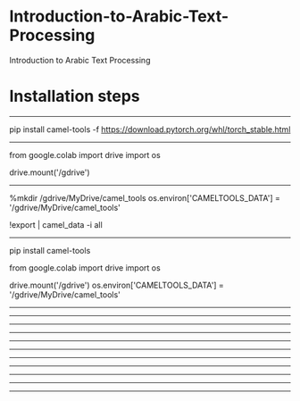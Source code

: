 # Introduction-to-Arabic-Text-Processing
Introduction to Arabic Text Processing
# Installation steps
*************************************************************************************
pip install camel-tools -f https://download.pytorch.org/whl/torch_stable.html
*************************************************************************************
from google.colab import drive
import os

drive.mount('/gdrive')
*************************************************************************************
%mkdir /gdrive/MyDrive/camel_tools
os.environ['CAMELTOOLS_DATA'] = '/gdrive/MyDrive/camel_tools'

!export | camel_data -i all
*************************************************************************************
pip install camel-tools

from google.colab import drive
import os

drive.mount('/gdrive')
os.environ['CAMELTOOLS_DATA'] = '/gdrive/MyDrive/camel_tools'
*************************************************************************************

*************************************************************************************
*************************************************************************************
*************************************************************************************
*************************************************************************************
*************************************************************************************
*************************************************************************************
*************************************************************************************
*************************************************************************************
*************************************************************************************
*************************************************************************************

